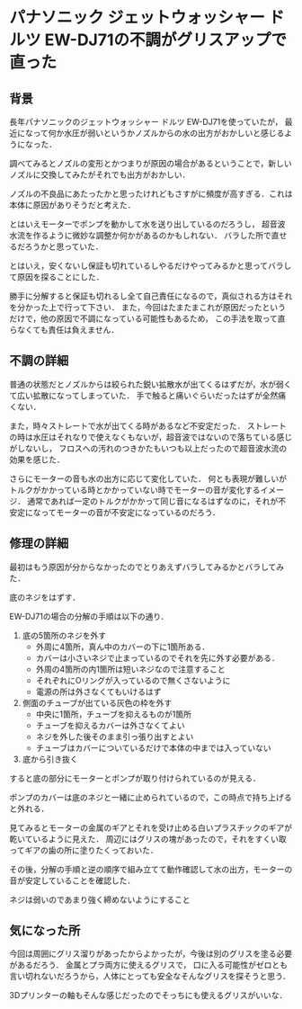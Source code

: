 # パナソニック ジェットウォッシャー ドルツ EW-DJ71の不調がグリスアップで直った


## 背景

長年パナソニックのジェットウォッシャー ドルツ EW-DJ71を使っていたが，
最近になって何か水圧が弱いというかノズルからの水の出方がおかしいと感じるようになった．

調べてみるとノズルの変形とかつまりが原因の場合があるということで，新しいノズルに交換してみたがそれでも出方がおかしい．

ノズルの不良品にあたったかと思ったけれどもさすがに頻度が高すぎる．これは本体に原因がありそうだと考えた．

とはいえモーターでポンプを動かして水を送り出しているのだろうし，
超音波水流を作るように微妙な調整か何かがあるのかもしれない．
バラした所で直せるだろうかと思っていた．

とはいえ，安くないし保証も切れているしやるだけやってみるかと思ってバラして原因を探ることにした．

勝手に分解すると保証も切れるし全て自己責任になるので，真似される方はそれを分かった上で行って下さい．
また，今回はたまたまこれが原因だったというだけで，他の原因で不調になっている可能性もあるため，
この手法を取って直らなくても責任は負えません．


## 不調の詳細

普通の状態だとノズルからは絞られた鋭い拡散水が出てくるはずだが，水が弱くて広い拡散になってしまっていた．
手で触ると痛いぐらいだったはずが全然痛くない．

また，時々ストレートで水が出てくる時があるなど不安定だった．
ストレートの時は水圧はそれなりで使えなくもないが，超音波ではないので落ちている感じがしないし，
フロスへの汚れのつきかたもいつも以上だったので超音波水流の効果を感じた．

さらにモーターの音も水の出方に応じて変化していた．
何とも表現が難しいがトルクがかかっている時とかかっていない時でモーターの音が変化するイメージ．
通常であれば一定のトルクがかかって同じ音になるはずなのに，それが不安定になってモーターの音が不安定になっているのだろう．


## 修理の詳細

最初はもう原因が分からなかったのでとりあえずバラしてみるかとバラしてみた．


底のネジをはずす．

EW-DJ71の場合の分解の手順は以下の通り．

1. 底の5箇所のネジを外す
    - 外周に4箇所，真ん中のカバーの下に1箇所ある．
    - カバーは小さいネジで止まっているのでそれを先に外す必要がある．
    - 外周の4箇所の内1箇所は短いネジなので注意すること
    - それぞれにOリングが入っているので無くさないように
    - 電源の所は外さなくてもいけるはず
2. 側面のチューブが出ている灰色の枠を外す
    - 中央に1箇所，チューブを抑えるものが1箇所
    - チューブを抑えるカバーは外さなくてよい
    - ネジを外した後そのまま引っ張り出すとよい
    - チューブはカバーについているだけで本体の中までは入っていない
3. 底から引き抜く


すると底の部分にモーターとポンプが取り付けられているのが見える．

ポンプのカバーは底のネジと一緒に止められているので，この時点で持ち上げると外れる．

見てみるとモーターの金属のギアとそれを受け止める白いプラスチックのギアが乾いているように見えた．
周辺にはグリスの塊があったので，それをすくい取ってギアの歯の所に塗りたくっておいた．

その後，分解の手順と逆の順序で組み立てて動作確認して水の出方，モーターの音が安定していることを確認した．

ネジは弱いのであまり強く締めないようにすること


## 気になった所


今回は周囲にグリス溜りがあったからよかったが，今後は別のグリスを塗る必要があるだろう．
金属とプラ両方に使えるグリスで，
口に入る可能性がゼロとも言い切れないだろうから，人体にとっても安全なそんなグリスを探そうと思う．

3Dプリンターの軸もそんな感じだったのでそっちにも使えるグリスがいいな．

